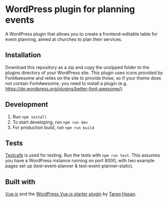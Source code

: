 # WordPress plugin for planning events

A WordPress plugin that allows you to create a frontend-editable table for event planning, aimed at churches to plan their services.

## Installation

Download this repository as a zip and copy the unzipped folder to the plugins directory of your WordPress site.
This plugin uses icons provided by FontAwesome and relies on the site to provide those, so if your theme does not contain FontAwesome, you need to install a plugin (e.g. https://de.wordpress.org/plugins/better-font-awesome/).

## Development

1. Run `npm install`
2. To start developing, run `npm run dev`
3. For production build, run `npm run build`


## Tests

[Testcafe](https://devexpress.github.io/testcafe/) is used for testing. Run the tests with `npm run test`.
This assumes you have a WordPress instance running on port 8000, with two example pages set up (test-event-planner & test-event-planner-static).

## Built with

[Vue.js](https://vuejs.org/) and the [WordPress Vue.js starter plugin](https://github.com/tareq1988/vue-wp-starter) by [Tareq Hasan](https://github.com/tareq1988).